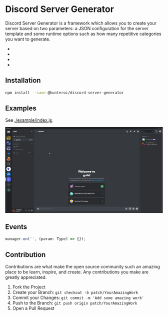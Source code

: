 # Discord Server Generator
Discord Server Generator is a framework which allows you to create your server based on two parameters: a JSON configuration for the server template and some runtime options such as how many repetitive categories you want to generate.

- 
- 
- 
- 

## Installation

```sh
npm install --save @hunteroi/discord-server-generator
```

## Examples
See [./example/index.js](example/index.js).

![IMAGE](assets/example.gif)

## Events
```ts
manager.on('', (param: Type) => {});
```

## Contribution
Contributions are what make the open source community such an amazing place to be learn, inspire, and create. Any contributions you make are greatly appreciated.

1. Fork the Project
2. Create your Branch: `git checkout -b patch/YourAmazingWork`
3. Commit your Changes: `git commit -m 'Add some amazing work'`
4. Push to the Branch: `git push origin patch/YourAmazingWork`
5. Open a Pull Request
